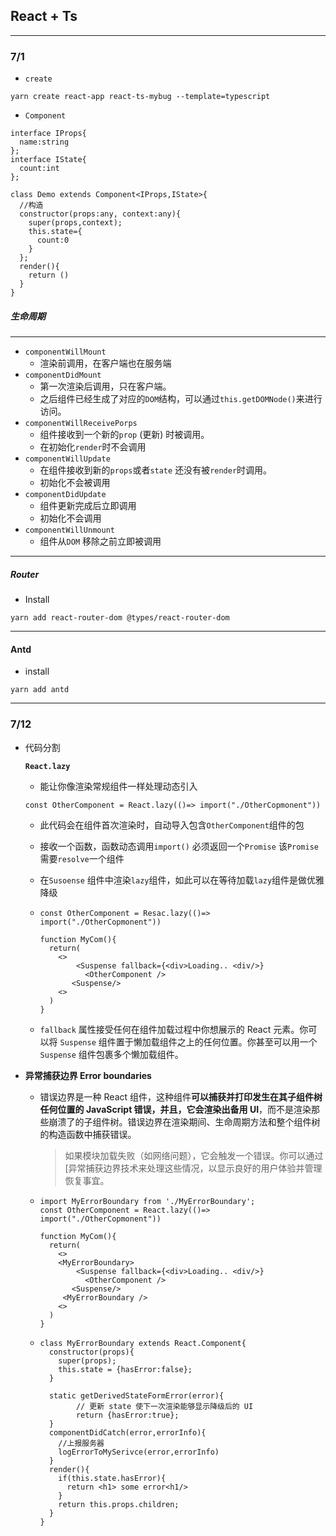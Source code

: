 ## React + Ts

---

### 7/1

- `create`

```shell
yarn create react-app react-ts-mybug --template=typescript
```

- `Component`

```react
interface IProps{
  name:string
};
interface IState{
  count:int
};

class Demo extends Component<IProps,IState>{
  //构造
  constructor(props:any, context:any){
    super(props,context);
    this.state={
      count:0
    }
  };
  render(){
    return ()
  }
}
```



##### 生命周期

---

- `componentWillMount`
  - 渲染前调用，在客户端也在服务端
- `componentDidMount`
  - 第一次渲染后调用，只在客户端。
  - 之后组件已经生成了对应的`DOM`结构，可以通过`this.getDOMNode()`来进行访问。
- `componentWillReceivePorps`
  - 组件接收到一个新的`prop` (更新) 时被调用。
  - 在初始化`render`时不会调用
- `componentWillUpdate`
  - 在组件接收到新的`props`或者`state` 还没有被`render`时调用。
  - 初始化不会被调用
- `componentDidUpdate` 
  - 组件更新完成后立即调用
  - 初始化不会调用
- `componentWillUnmount`
  - 组件从`DOM` 移除之前立即被调用

---

##### Router

- Install

```shell
yarn add react-router-dom @types/react-router-dom
```



---



#### Antd

- install

```shell
yarn add antd
```



---

### 7/12 

- 代码分割

  **`React.lazy`**

  - 能让你像渲染常规组件一样处理动态引入

  ```react
  const OtherComponent = React.lazy(()=> import("./OtherCopmonent"))
  ```

  - 此代码会在组件首次渲染时，自动导入包含`OtherComponent`组件的包
  - 接收一个函数，函数动态调用`import()` 必须返回一个`Promise` 该`Promise`需要`resolve`一个组件

  - 在`Susoense` 组件中渲染`lazy`组件，如此可以在等待加载`lazy`组件是做优雅降级

  - ```react
    const OtherComponent = Resac.lazy(()=> import("./OtherCopmonent"))
    
    function MyCom(){
      return(
      	<>
        	<Suspense fallback={<div>Loading.. <div/>} 
              <OtherComponent />
           <Suspense/>
        <>
      )
    }
    ```

  - `fallback` 属性接受任何在组件加载过程中你想展示的 React 元素。你可以将 `Suspense` 组件置于懒加载组件之上的任何位置。你甚至可以用一个 `Suspense` 组件包裹多个懒加载组件。

- **异常捕获边界 Error boundaries**

  - 错误边界是一种 React 组件，这种组件**可以捕获并打印发生在其子组件树任何位置的 JavaScript 错误，并且，它会渲染出备用 UI**，而不是渲染那些崩溃了的子组件树。错误边界在渲染期间、生命周期方法和整个组件树的构造函数中捕获错误。

    > 如果模块加载失败（如网络问题），它会触发一个错误。你可以通过[异常捕获边界技术来处理这些情况，以显示良好的用户体验并管理恢复事宜。

  - ```react
    import MyErrorBoundary from './MyErrorBoundary';
    const OtherComponent = React.lazy(()=> import("./OtherCopmonent"))
    
    function MyCom(){
      return(
      	<>
      	<MyErrorBoundary>
        	<Suspense fallback={<div>Loading.. <div/>} 
              <OtherComponent />
           <Suspense/>
         <MyErrorBoundary />
        <>
      )
    }
    ```

    

  - ```react
    class MyErrorBoundary extends React.Component{
      constructor(props){
        super(props);
        this.state = {hasError:false};
      }
      
      static getDerivedStateFormError(error){
            // 更新 state 使下一次渲染能够显示降级后的 UI
    		return {hasError:true};
      }
      componentDidCatch(error,errorInfo){
        //上报服务器
        logErrorToMySerivce(error,errorInfo)
      }
      render(){
        if(this.state.hasError){
          return <h1> some error<h1/>
        }
        return this.props.children;
      }
    }
    ```

    
